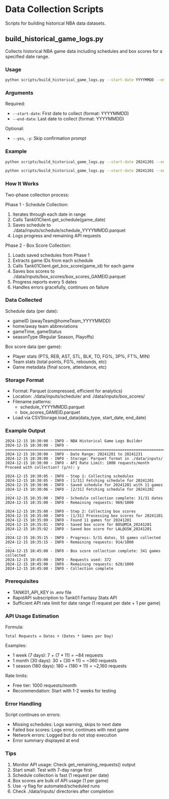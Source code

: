 # Data Collection Scripts

Scripts for building historical NBA data datasets.

## build_historical_game_logs.py

Collects historical NBA game data including schedules and box scores for a specified date range.

### Usage

```bash
python scripts/build_historical_game_logs.py --start-date YYYYMMDD --end-date YYYYMMDD
```

### Arguments

Required:
- `--start-date`: First date to collect (format: YYYYMMDD)
- `--end-date`: Last date to collect (format: YYYYMMDD)

Optional:
- `--yes`, `-y`: Skip confirmation prompt

### Example

```bash
python scripts/build_historical_game_logs.py --start-date 20241201 --end-date 20241231
```

```bash
python scripts/build_historical_game_logs.py --start-date 20241201 --end-date 20241231 -y
```
### How It Works

Two-phase collection process:

Phase 1 - Schedule Collection:
1. Iterates through each date in range
2. Calls Tank01Client.get_schedule(game_date)
3. Saves schedule to ./data/inputs/schedule/schedule_YYYYMMDD.parquet
4. Logs progress and remaining API requests

Phase 2 - Box Score Collection:
1. Loads saved schedules from Phase 1
2. Extracts game IDs from each schedule
3. Calls Tank01Client.get_box_score(game_id) for each game
4. Saves box scores to ./data/inputs/box_scores/box_scores_GAMEID.parquet
5. Progress reports every 5 dates
6. Handles errors gracefully, continues on failure

### Data Collected

Schedule data (per date):
- gameID (awayTeam@homeTeam_YYYYMMDD)
- home/away team abbreviations
- gameTime, gameStatus
- seasonType (Regular Season, Playoffs)

Box score data (per game):
- Player stats (PTS, REB, AST, STL, BLK, TO, FG%, 3P%, FT%, MIN)
- Team stats (total points, FG%, rebounds, etc)
- Game metadata (final score, attendance, etc)

### Storage Format

- Format: Parquet (compressed, efficient for analytics)
- Location: ./data/inputs/schedule/ and ./data/inputs/box_scores/
- Filename patterns:
  - schedule_YYYYMMDD.parquet
  - box_scores_GAMEID.parquet
- Load via CSVStorage.load_data(data_type, start_date, end_date)

### Example Output

```
2024-12-15 10:30:00 - INFO - NBA Historical Game Logs Builder
2024-12-15 10:30:00 - INFO - ================================================================================
2024-12-15 10:30:00 - INFO - Date Range: 20241201 to 20241231
2024-12-15 10:30:00 - INFO - Storage: Parquet format in ./data/inputs/
2024-12-15 10:30:00 - INFO - API Rate Limit: 1000 requests/month
Proceed with collection? (y/n): y

2024-12-15 10:30:05 - INFO - Step 1: Collecting schedules
2024-12-15 10:30:05 - INFO - [1/31] Fetching schedule for 20241201
2024-12-15 10:30:06 - INFO - Saved schedule for 20241201 with 11 games
2024-12-15 10:30:06 - INFO - [2/31] Fetching schedule for 20241202
...
2024-12-15 10:35:00 - INFO - Schedule collection complete: 31/31 dates
2024-12-15 10:35:00 - INFO - Remaining requests: 969/1000

2024-12-15 10:35:00 - INFO - Step 2: Collecting box scores
2024-12-15 10:35:00 - INFO - [1/31] Processing box scores for 20241201
2024-12-15 10:35:00 - INFO - Found 11 games for 20241201
2024-12-15 10:35:01 - INFO - Saved box score for BOS@MIA_20241201
2024-12-15 10:35:02 - INFO - Saved box score for LAL@GSW_20241201
...
2024-12-15 10:35:15 - INFO - Progress: 5/31 dates, 55 games collected
2024-12-15 10:35:15 - INFO - Remaining requests: 914/1000
...
2024-12-15 10:45:00 - INFO - Box score collection complete: 341 games collected
2024-12-15 10:45:00 - INFO - Requests used: 372
2024-12-15 10:45:00 - INFO - Remaining requests: 628/1000
2024-12-15 10:45:00 - INFO - Collection complete
```

### Prerequisites

- TANK01_API_KEY in .env file
- RapidAPI subscription to Tank01 Fantasy Stats API
- Sufficient API rate limit for date range (1 request per date + 1 per game)

### API Usage Estimation

Formula:
```
Total Requests = Dates + (Dates * Games per Day)
```

Examples:
- 1 week (7 days): 7 + (7 * 11) = ~84 requests
- 1 month (30 days): 30 + (30 * 11) = ~360 requests
- 1 season (180 days): 180 + (180 * 11) = ~2,160 requests

Rate limits:
- Free tier: 1000 requests/month
- Recommendation: Start with 1-2 weeks for testing

### Error Handling

Script continues on errors:
- Missing schedules: Logs warning, skips to next date
- Failed box scores: Logs error, continues with next game
- Network errors: Logged but do not stop execution
- Error summary displayed at end

### Tips

1. Monitor API usage: Check get_remaining_requests() output
2. Start small: Test with 7-day range first
3. Schedule collection is fast (1 request per date)
4. Box scores are bulk of API usage (1 per game)
5. Use -y flag for automated/scheduled runs
6. Check ./data/inputs/ directories after completion
